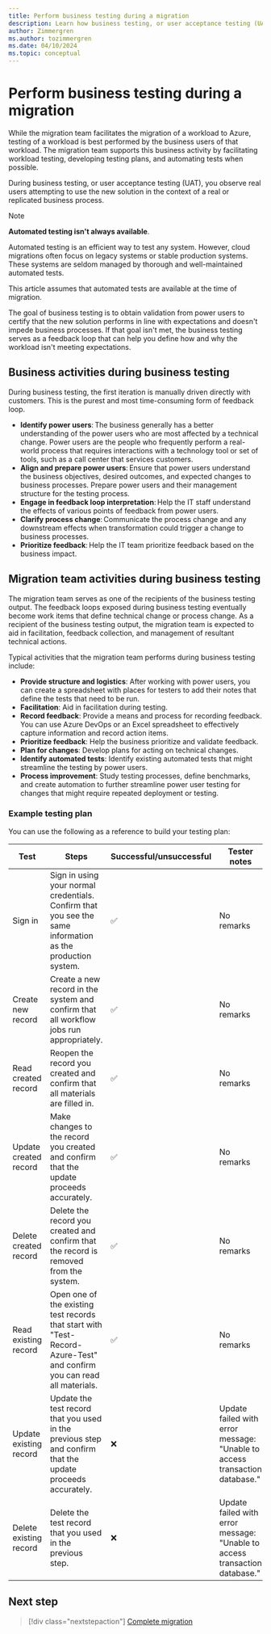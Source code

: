 ```yaml
---
title: Perform business testing during a migration
description: Learn how business testing, or user acceptance testing (UAT), is used to validate that solution performance is in line with expectations.
author: Zimmergren
ms.author: tozimmergren
ms.date: 04/10/2024
ms.topic: conceptual
---
```


# Perform business testing during a migration

While the migration team facilitates the migration of a workload to Azure, testing of a workload is best performed by the business users of that workload. The migration team supports this business activity by facilitating workload testing, developing testing plans, and automating tests when possible.

During business testing, or user acceptance testing (UAT), you observe real users attempting to use the new solution in the context of a real or replicated business process.

> [!NOTE]
> **Automated testing isn't always available**.
>
> Automated testing is an efficient way to test any system. However, cloud migrations often focus on legacy systems or stable production systems. These systems are seldom managed by thorough and well-maintained automated tests.
>
> This article assumes that automated tests are available at the time of migration.

The goal of business testing is to obtain validation from power users to certify that the new solution performs in line with expectations and doesn't impede business processes. If that goal isn't met, the business testing serves as a feedback loop that can help you define how and why the workload isn't meeting expectations.

## Business activities during business testing

During business testing, the first iteration is manually driven directly with customers. This is the purest and most time-consuming form of feedback loop.

- **Identify power users**: The business generally has a better understanding of the power users who are most affected by a technical change. Power users are the people who frequently perform a real-world process that requires interactions with a technology tool or set of tools, such as a call center that services customers.
- **Align and prepare power users**: Ensure that power users understand the business objectives, desired outcomes, and expected changes to business processes. Prepare power users and their management structure for the testing process.
- **Engage in feedback loop interpretation**: Help the IT staff understand the effects of various points of feedback from power users.
- **Clarify process change**: Communicate the process change and any downstream effects when transformation could trigger a change to business processes.
- **Prioritize feedback**: Help the IT team prioritize feedback based on the business impact.

## Migration team activities during business testing

The migration team serves as one of the recipients of the business testing output. The feedback loops exposed during business testing eventually become work items that define technical change or process change. As a recipient of the business testing output, the migration team is expected to aid in facilitation, feedback collection, and management of resultant technical actions.

Typical activities that the migration team performs during business testing include:

- **Provide structure and logistics**: After working with power users, you can create a spreadsheet with places for testers to add their notes that define the tests that need to be run.
- **Facilitation**: Aid in facilitation during testing.
- **Record feedback**: Provide a means and process for recording feedback. You can use Azure DevOps or an Excel spreadsheet to effectively capture information and record action items.
- **Prioritize feedback**: Help the business prioritize and validate feedback.
- **Plan for changes**: Develop plans for acting on technical changes.
- **Identify automated tests**: Identify existing automated tests that might streamline the testing by power users.
- **Process improvement**: Study testing processes, define benchmarks, and create automation to further streamline power user testing for changes that might require repeated deployment or testing.

### Example testing plan

You can use the following as a reference to build your testing plan:

|Test|Steps|Successful/unsuccessful|Tester notes|
|---|---|---|---|
|Sign in|Sign in using your normal credentials. Confirm that you see the same information as the production system.|&#x2705;|No remarks|
|Create new record|Create a new record in the system and confirm that all workflow jobs run appropriately.|&#x2705;|No remarks|
|Read created record|Reopen the record you created and confirm that all materials are filled in.|&#x2705;|No remarks|
|Update created record|Make changes to the record you created and confirm that the update proceeds accurately.|&#x2705;|No remarks|
|Delete created record|Delete the record you created and confirm that the record is removed from the system.|&#x2705;|No remarks|
|Read existing record|Open one of the existing test records that start with "Test-Record-Azure-Test" and confirm you can read all materials.|&#x2705;|No remarks|
|Update existing record|Update the test record that you used in the previous step and confirm that the update proceeds accurately.|&#x274C;|Update failed with error message: "Unable to access transaction database." |
|Delete existing record|Delete the test record that you used in the previous step.|&#x274C;|Update failed with error message: "Unable to access transaction database." |

## Next step

> [!div class="nextstepaction"]
> [Complete migration](./complete-migration.md)
